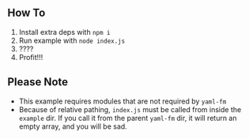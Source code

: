 ## How To

1. Install extra deps with `npm i`
2. Run example with `node index.js`
3. ????
4. Profit!!!

## Please Note

- This example requires modules that are not required by `yaml-fm`
- Because of relative pathing, `index.js` must be called from inside the `example` dir.
  If you call it from the parent `yaml-fm` dir, it will return an empty array, and you will be sad.
